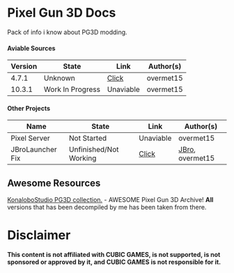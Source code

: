 # Pixel Gun 3D Docs
Pack of info i know about PG3D modding.

#### Aviable Sources

|Version|State|Link|Author(s)|
|-------|-----|----|---------|
|4.7.1|Unknown|[Click](https://github.com/overmet15/PG3D-4.7.1)|overmet15|
|10.3.1|Work In Progress|Unaviable|overmet15|

#### Other Projects
|Name|State|Link|Author(s)|
|----|-----|----|---------|
|Pixel Server|Not Started|Unaviable|overmet15|
|JBroLauncher Fix|Unfinished/Not Working|[Click](https://github.com/overmet15/PG3D-JbroLauncher)|[JBro](https://github.com/jbro129), overmet15|


## Awesome Resources

[KonaloboStudio PG3D collection.](https://konalobostudio.github.io/pg3dcollect/en/index_pg_en.html) - 
AWESOME Pixel Gun 3D Archive! **All** versions that has been decompiled by me has been taken from there.

# Disclaimer
**This content is not affiliated with CUBIC GAMES, is not supported, is not sponsored or approved by it, and CUBIC GAMES is not responsible for it.**
